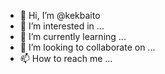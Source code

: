 - 👋 Hi, I’m @kekbaito
- 👀 I’m interested in ...
- 🌱 I’m currently learning ...
- 💞️ I’m looking to collaborate on ...
- 📫 How to reach me ...

<!---
kekbaito/kekbaito is a ✨ special ✨ repository because its `README.md` (this file) appears on your GitHub profile.
You can click the Preview link to take a look at your changes.
--->
